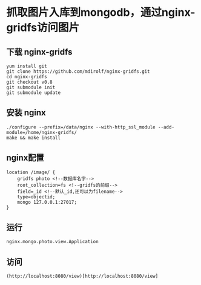# 抓取图片入库到mongodb，通过nginx-gridfs访问图片

## 下载 nginx-gridfs
	yum install git
	git clone https://github.com/mdirolf/nginx-gridfs.git
	cd nginx-gridfs
	git checkout v0.8
	git submodule init
	git submodule update

## 安装 nginx
	./configure --prefix=/data/nginx --with-http_ssl_module --add-module=/home/nginx-gridfs/
	make && make install

## nginx配置
	location /image/ {
		gridfs photo <!--数据库名字-->
		root_collection=fs <!--gridfs的前缀-->
		field=_id <!--默认_id,还可以为filename-->
		type=objectid;
		mongo 127.0.0.1:27017;
	}

## 运行
	nginx.mongo.photo.view.Application

## 访问
	(http://localhost:8080/view)[http://localhost:8080/view]

